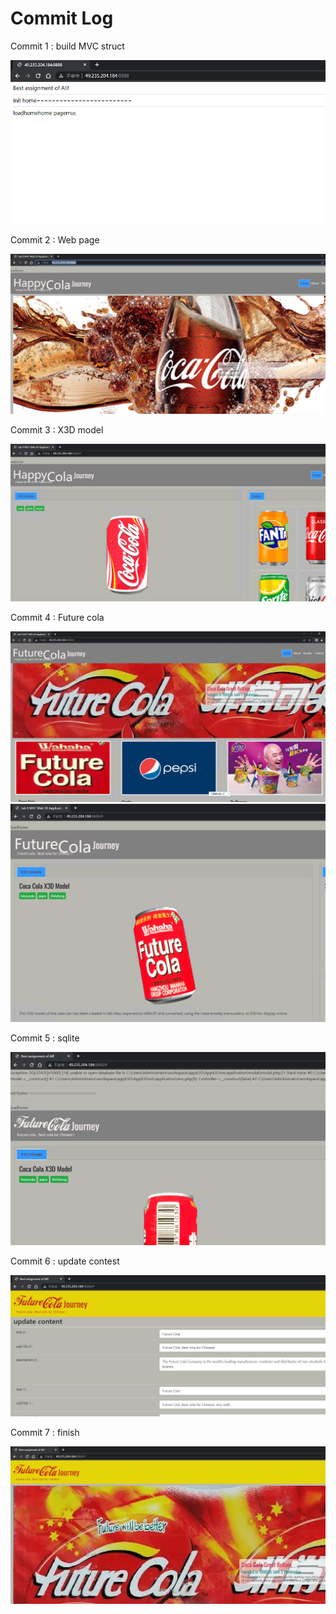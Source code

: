 # Commit Log

Commit 1 : build MVC struct 

![commit 1](doc/commit_1.jpg)

Commit 2 : Web page 

![commit2](doc/commit_2.jpg)

Commit 3 : X3D model 

![commit3](doc/commit_3.jpg)

Commit 4 : Future cola

![commit4.1](doc/commit_4.1.jpg)
![commit4.2](doc/commit_4.2.jpg)

Commit 5 : sqlite

![commit5](doc/commit_5.jpg)

Commit 6 : update contest

![commit6](doc/commit_6.jpg)

Commit 7 : finish

![commit7](doc/commit_7.jpg)